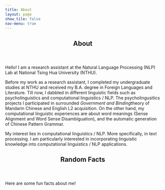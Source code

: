 ```yaml
---
title: About
layout: page
show_tile: false
nav-menu: true
---
```

<!-- Main -->
<div id="main">

<!-- One -->
<section id="one">
	<div class="inner">
		<header class="major">
			<h2>About</h2>
		</header>
		<p>Hello! I am a research assistant at the Natural Language Processing (NLP) Lab at National Tsing Hua University (NTHU).</p>
		<p>Before my work as a research assistant, I completed my undergraduate studies at NTHU and received my B.A. degree in Foreign Languages and Literature. Till now, I dabbled in different linguistic fields such as psycholinguistics and computational linguistics / NLP. The psycholingusitics projects I participated in surrounded <i>Government and Binding</i>theory of Mandarin Chinese and English L2 acquisition. On the other hand, my computational linguistic experiences are about word meanings (Sense Alignment and Word Sense Disambiguation), and the automatic generation of Chinese Pattern Grammar.</p>
		<p>My interest lies in computational linguistics / NLP. More specifically, in text processing. I am particularly interested in incorporating linguistic knowledge into computational linguistics / NLP applications.</p>
	</div>
</section>

<!-- Two -->
<section id="two">
	<div class="inner">
		<header class="major">
			<h2>Random Facts</h2>
		</header>
		<p>Here are some fun facts about me!</p>
	</div>
</section>
</div>
